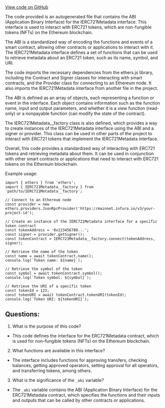 [View code on GitHub](zoo-labs/zoo/blob/master/contracts/types/factories/IERC721Metadata__factory.ts)

The code provided is an autogenerated file that contains the ABI (Application Binary Interface) for the IERC721Metadata interface. This interface is used to interact with ERC721 tokens, which are non-fungible tokens (NFTs) on the Ethereum blockchain. 

The ABI is a standardized way of encoding the functions and events of a smart contract, allowing other contracts or applications to interact with it. The IERC721Metadata interface defines a set of functions that can be used to retrieve metadata about an ERC721 token, such as its name, symbol, and URI. 

The code imports the necessary dependencies from the ethers.js library, including the Contract and Signer classes for interacting with smart contracts, and the Provider class for connecting to an Ethereum node. It also imports the IERC721Metadata interface from another file in the project.

The ABI is defined as an array of objects, each representing a function or event in the interface. Each object contains information such as the function name, input and output parameters, and whether it is a view function (read-only) or a nonpayable function (can modify the state of the contract). 

The IERC721Metadata__factory class is also defined, which provides a way to create instances of the IERC721Metadata interface using the ABI and a signer or provider. This class can be used in other parts of the project to interact with ERC721 tokens that implement the IERC721Metadata interface.

Overall, this code provides a standardized way of interacting with ERC721 tokens and retrieving metadata about them. It can be used in conjunction with other smart contracts or applications that need to interact with ERC721 tokens on the Ethereum blockchain. 

Example usage:

```
import { ethers } from 'ethers';
import { IERC721Metadata__factory } from 'path/to/IERC721Metadata__factory';

// Connect to an Ethereum node
const provider = new ethers.providers.JsonRpcProvider('https://mainnet.infura.io/v3/your-project-id');

// Create an instance of the IERC721Metadata interface for a specific token contract
const tokenAddress = '0x123456789...';
const signer = provider.getSigner();
const tokenContract = IERC721Metadata__factory.connect(tokenAddress, signer);

// Retrieve the name of the token
const name = await tokenContract.name();
console.log(`Token name: ${name}`);

// Retrieve the symbol of the token
const symbol = await tokenContract.symbol();
console.log(`Token symbol: ${symbol}`);

// Retrieve the URI of a specific token
const tokenId = 123;
const tokenURI = await tokenContract.tokenURI(tokenId);
console.log(`Token URI: ${tokenURI}`);
```
## Questions: 
 1. What is the purpose of this code?
- This code defines the interface for the ERC721Metadata contract, which is used for non-fungible tokens (NFTs) on the Ethereum blockchain.

2. What functions are available in this interface?
- The interface includes functions for approving transfers, checking balances, getting approved operators, setting approval for all operators, and transferring tokens, among others.

3. What is the significance of the `_abi` variable?
- The `_abi` variable contains the ABI (Application Binary Interface) for the ERC721Metadata contract, which specifies the functions and their inputs and outputs that can be called by other contracts or applications.